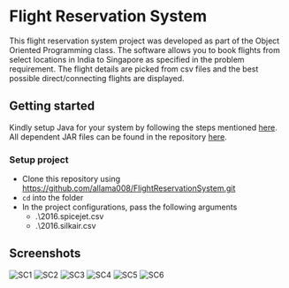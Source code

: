 # Flight Reservation System 

This flight reservation system project was developed as part of the Object Oriented Programming class. The software allows you to book flights from select locations in India to Singapore as specified in the problem requirement. The flight details are picked from csv files and the best possible direct/connecting flights are displayed.

## Getting started

Kindly setup Java for your system by following the steps mentioned [here](https://www.geeksforgeeks.org/setting-environment-java/).  
All dependent JAR files can be found in the repository [here](/dist/lib/).

### Setup project

  - Clone this repository using https://github.com/allama008/FlightReservationSystem.git
  - `cd` into the folder
  - In the project configurations, pass the following arguments
    - .\2016.spicejet.csv
    - .\2016.silkair.csv

## Screenshots

![SC1](https://user-images.githubusercontent.com/18086827/149376711-693903ca-c01c-4b2f-9c3a-a0dcc912324d.png)
![SC2](https://user-images.githubusercontent.com/18086827/149376733-404f8d54-fd42-4f2b-9dec-12125c5045a4.png)
![SC3](https://user-images.githubusercontent.com/18086827/149376742-5a104b16-7378-441f-8aba-8294051be48c.png)
![SC4](https://user-images.githubusercontent.com/18086827/149376750-24448c59-b2e7-4171-8639-58d00a8ceeb0.png)
![SC5](https://user-images.githubusercontent.com/18086827/149376758-596ff360-ec29-4f01-9090-d81b7a20c32d.png)
![SC6](https://user-images.githubusercontent.com/18086827/149376772-fc05ed63-62de-4cf3-a093-52117ba8ca59.png)
